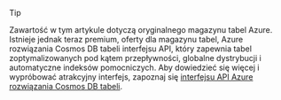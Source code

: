 > [!TIP]
> Zawartość w tym artykule dotyczą oryginalnego magazynu tabel Azure. Istnieje jednak teraz premium, oferty dla magazynu tabel, Azure rozwiązania Cosmos DB tabeli interfejsu API, który zapewnia tabel zoptymalizowanych pod kątem przepływności, globalne dystrybucji i automatyczne indeksów pomocniczych. Aby dowiedzieć się więcej i wypróbować atrakcyjny interfejs, zapoznaj się [interfejsu API Azure rozwiązania Cosmos DB tabeli](https://aka.ms/premiumtables).
>
